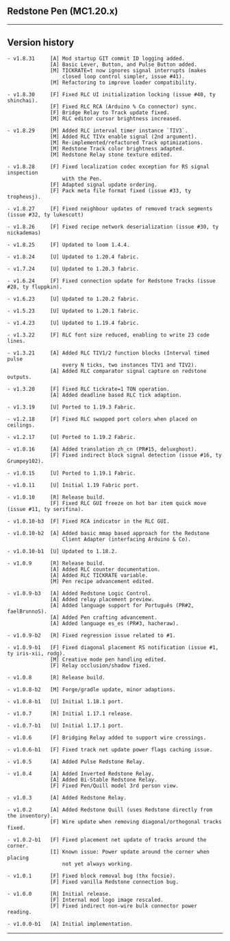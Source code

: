 
## Redstone Pen (MC1.20.x)

----
## Version history

    - v1.8.31     [A] Mod startup GIT commit ID logging added.
                  [A] Basic Lever, Button, and Pulse Button added.
                  [M] TICKRATE=t now ignores signal interrupts (makes
                      closed loop control simpler, issue #41).
                  [M] Refactoring to improve loader compatibility.

    - v1.8.30     [F] Fixed RLC UI initialization locking (issue #40, ty shinchai).
                  [F] Fixed RLC RCA (Arduino % Co connector) sync.
                  [F] Bridge Relay to Track update fixed.
                  [M] RLC editor cursor brightness increased.

    - v1.8.29     [M] Added RLC interval timer instance `TIV3`.
                  [M] Added RLC TIVx enable signal (2nd argument).
                  [M] Re-implemented/refactored Track optimizations.
                  [M] Redstone Track color brightness adapted.
                  [M] Redstone Relay stone texture edited.

    - v1.8.28     [F] Fixed localization codec exception for RS signal inspection
                      with the Pen.
                  [F] Adapted signal update ordering.
                  [F] Pack meta file format fixed (issue #33, ty tropheusj).

    - v1.8.27     [F] Fixed neighbour updates of removed track segments (issue #32, ty lukescott)

    - v1.8.26     [F] Fixed recipe network deserialization (issue #30, ty nickademas)

    - v1.8.25     [F] Updated to loom 1.4.4.

    - v1.8.24     [U] Updated to 1.20.4 fabric.

    - v1.7.24     [U] Updated to 1.20.3 fabric.

    - v1.6.24     [F] Fixed connection update for Redstone Tracks (issue #28, ty fluppkin).

    - v1.6.23     [U] Updated to 1.20.2 fabric.

    - v1.5.23     [U] Updated to 1.20.1 fabric.

    - v1.4.23     [U] Updated to 1.19.4 fabric.

    - v1.3.22     [F] RLC font size reduced, enabling to write 23 code lines.

    - v1.3.21     [A] Added RLC TIV1/2 function blocks (Interval timed pulse
                      every N ticks, two instances TIV1 and TIV2).
                  [A] Added RLC comparator signal capture on redstone outputs.

    - v1.3.20     [F] Fixed RLC tickrate=1 TON operation.
                  [A] Added deadline based RLC tick adaption.

    - v1.3.19     [U] Ported to 1.19.3 Fabric.

    - v1.2.18     [F] Fixed RLC swapped port colors when placed on ceilings.

    - v1.2.17     [U] Ported to 1.19.2 Fabric.

    - v1.0.16     [A] Added translation zh_cn (PR#15, deluxghost).
                  [F] Fixed indirect block signal detection (issue #16, ty Grumpey102).

    - v1.0.15     [U] Ported to 1.19.1 Fabric.

    - v1.0.11     [U] Initial 1.19 Fabric port.

    - v1.0.10     [R] Release build.
                  [F] Fixed RLC GUI freeze on hot bar item quick move (issue #11, ty serifina).

    - v1.0.10-b3  [F] Fixed RCA indicator in the RLC GUI.

    - v1.0.10-b2  [A] Added basic mmap based approach for the Redstone
                      Client Adapter (interfacing Arduino & Co).

    - v1.0.10-b1  [U] Updated to 1.18.2.

    - v1.0.9      [R] Release build.
                  [A] Added RLC counter documentation.
                  [A] Added RLC TICKRATE variable.
                  [M] Pen recipe advancement edited.

    - v1.0.9-b3   [A] Added Redstone Logic Control.
                  [A] Added relay placement preview.
                  [A] Added language support for Português (PR#2, faelBrunnoS).
                  [A] Added Pen crafting advancement.
                  [A] Added language es_es (PR#3, hacheraw).

    - v1.0.9-b2   [R] Fixed regression issue related to #1.

    - v1.0.9-b1   [F] Fixed diagonal placement RS notification (issue #1, ty iris-xii, rodg).
                  [M] Creative mode pen handling edited.
                  [F] Relay occlusion/shadow fixed.

    - v1.0.8      [R] Release build.

    - v1.0.8-b2   [M] Forge/gradle update, minor adaptions.

    - v1.0.8-b1   [U] Initial 1.18.1 port.

    - v1.0.7      [R] Initial 1.17.1 release.

    - v1.0.7-b1   [U] Initial 1.17.1 port.

    - v1.0.6      [F] Bridging Relay added to support wire crossings.

    - v1.0.6-b1   [F] Fixed track net update power flags caching issue.

    - v1.0.5      [A] Added Pulse Redstone Relay.

    - v1.0.4      [A] Added Inverted Redstone Relay.
                  [A] Added Bi-Stable Redstone Relay.
                  [F] Fixed Pen/Quill model 3rd person view.

    - v1.0.3      [A] Added Redstone Relay.

    - v1.0.2      [A] Added Redstone Quill (uses Redstone directly from the inventory).
                  [F] Wire update when removing diagonal/orthogonal tracks fixed.

    - v1.0.2-b1   [F] Fixed placement net update of tracks around the corner.
                  [I] Known issue: Power update around the corner when placing
                      not yet always working.

    - v1.0.1      [F] Fixed block removal bug (thx focsie).
                  [F] Fixed vanilla Redstone connection bug.

    - v1.0.0      [R] Initial release.
                  [F] Internal mod logo image rescaled.
                  [F] Fixed indirect non-wire bulk connector power reading.

    - v1.0.0-b1   [A] Initial implementation.

-----
